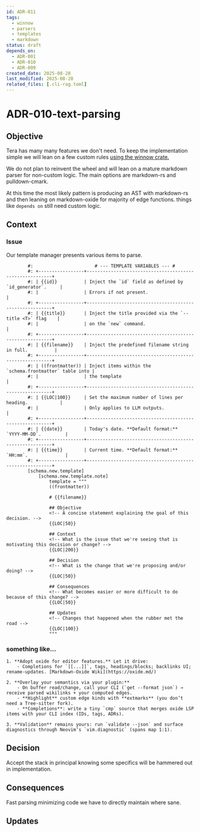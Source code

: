 ```yaml
---
id: ADR-011
tags:
  - winnow
  - parsers
  - templates
  - markdown 
status: draft
depends_on: 
  - ADR-001
  - ADR-010
  - ADR-009
created_date: 2025-08-28
last_modified: 2025-08-28
related_files: [.cli-rag.toml]
---
```


# ADR-010-text-parsing

## Objective
<!-- A concise statement explaining the goal of this decision. -->

Tera has many many features we don't need. To keep the implementation simple we will lean on a few custom rules [using the winnow crate. 
](https://docs.rs/winnow/latest/winnow/index.html)

We do not plan to reinvent the wheel and will lean on a mature markdown parser for non-custom logic. The main options are markdown-rs and pulldown-cmark. 

At this time the most likely pattern is producing an AST with markdown-rs and then leaning on markdown-oxide for majority of edge functions. things like `depends on` still need custom logic. 

## Context
<!-- What is the issue that we're seeing that is motivating this decision or change? -->

### Issue 
Our template manager presents various items to parse. 

```
		#:                       # --- TEMPLATE VARIABLES --- #          
		#: +-----------------+---------------------------------------------------------+ 
		#: | {{id}}          | Inject the `id` field as defined by `id_generator`.     |
		#: |                 | Errors if not present.                                  | 
		#: +-----------------+---------------------------------------------------------+ 
		#: | {{title}}       | Inject the title provided via the `--title <T>` flag    |
		#: |                 | on the `new` command.                                   | 
		#: +-----------------+---------------------------------------------------------+ 
		#: | {{filename}}    | Inject the predefined filename string in full.          |
		#: +-----------------+---------------------------------------------------------+ 
		#: | ((frontmatter)) | Inject items within the `schema.frontmatter` table into |
		#: |                 | the template                                            | 
		#: +-----------------+---------------------------------------------------------+ 
		#: | {{LOC|100}}     | Set the maximum number of lines per heading.            |
		#: |                 | Only applies to LLM outputs.                            | 
		#: +-----------------+---------------------------------------------------------+ 
		#: | {{date}}        | Today's date. **Default format:** `YYYY-MM-DD`.         |   
		#: +-----------------+---------------------------------------------------------+  
		#: | {{time}}        | Current time. **Default format:** `HH:mm`.              |                            
		#: +-----------------+---------------------------------------------------------+ 
		[schema.new.template]
			[schema.new.template.note]
				template = """
				((frontmatter))
					
				# {{filename}}
					
				## Objective
				<!-- A concise statement explaining the goal of this decision. -->
				{{LOC|50}} 
					
				## Context
				<!-- What is the issue that we're seeing that is motivating this decision or change? -->
				{{LOC|200}} 				
					
				## Decision
				<!-- What is the change that we're proposing and/or doing? -->
				{{LOC|50}} 
					
				## Consequences
				<!-- What becomes easier or more difficult to do because of this change? -->
				{{LOC|50}} 
					
				## Updates
				<!-- Changes that happened when the rubber met the road -->
				{{LOC|100}} 
				"""
```

### something like...

```LLM
1. **Adopt oxide for editor features.** Let it drive:
    - Completions for `[[...]]`, tags, headings/blocks; backlinks UI; rename-updates. [Markdown-Oxide Wiki](https://oxide.md/)
        
2. **Overlay your semantics via your plugin:**
    - On buffer read/change, call your CLI (`get --format json`) → receive parsed wikilinks + your computed edges.
    - **Highlight** custom edge kinds with **extmarks** (you don’t need a Tree-sitter fork).
    - **Completions**: write a tiny `cmp` source that merges oxide LSP items with your CLI index (IDs, tags, ADRs).
        
3. **Validation** remains yours: run `validate --json` and surface diagnostics through Neovim’s `vim.diagnostic` (spans map 1:1).
```

## Decision
<!-- What is the change that we're proposing and/or doing? -->

Accept the stack in principal knowing some specifics will be hammered out in implementation. 

## Consequences
<!-- What becomes easier or more difficult to do because of this change? -->

Fast parsing minimizing code we have to directly maintain where sane. 

## Updates
<!-- Changes that happened when the rubber met the road -->
